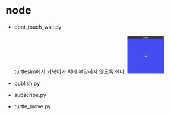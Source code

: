 # node


- dont_touch_wall.py  
    <br>
    turtlesim에서 거북이가 벽에 부딪히지 않도록 한다.
    <img src="node/image/dont_touch_wall.gif" width="100" height="100">
    <br>
- publish.py

- subscribe.py
    
- turtle_move.py

